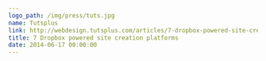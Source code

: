 ```yaml
---
logo_path: /img/press/tuts.jpg
name: Tutsplus
link: http://webdesign.tutsplus.com/articles/7-dropbox-powered-site-creation-platforms--cms-21231
title: 7 Dropbox powered site creation platforms
date: 2014-06-17 00:00:00
---
```

